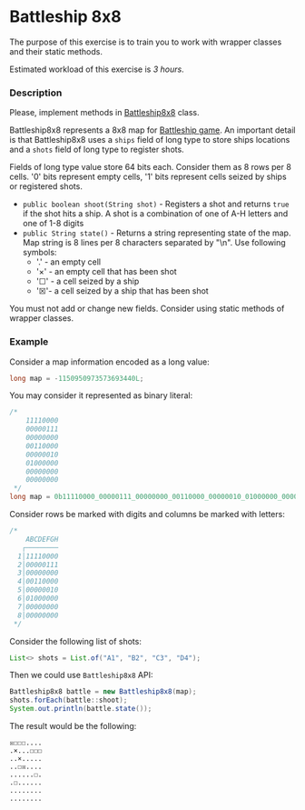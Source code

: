 # Battleship 8x8

The purpose of this exercise is to train you to work with wrapper classes and their static methods.

Estimated workload of this exercise is _3 hours_.

### Description

Please, implement methods in [Battleship8x8](src/main/java/com/epam/rd/autotasks/Battleship8x8.java) class.

Battleship8x8 represents a 8x8 map for [Battleship game](https://en.wikipedia.org/wiki/Battleship_(game)).
An important detail is that Battleship8x8 uses a `ships` field of long type to store ships locations
and a `shots` field of long type to register shots.

Fields of long type value store 64 bits each. Consider them as 8 rows per 8 cells.
'0' bits represent empty cells, '1' bits represent cells seized by ships or registered shots.

- `public boolean shoot(String shot)` - Registers a shot and returns `true` if the shot hits a ship.
  A shot is a combination of one of A-H letters and one of 1-8 digits
- `public String state()` - Returns a string representing state of the map.
  Map string is 8 lines per 8 characters separated by "\n". Use following symbols:
    - '.' - an empty cell
    - '×' - an empty cell that has been shot
    - '☐' - a cell seized by a ship
    - '☒'- a cell seized by a ship that has been shot

You must not add or change new fields.
Consider using static methods of wrapper classes.

### Example

Consider a map information encoded as a long value:

```java
long map = -1150950973573693440L;
```

You may consider it represented as binary literal:

```java
/*
    11110000
    00000111
    00000000
    00110000
    00000010
    01000000
    00000000
    00000000
 */
long map = 0b11110000_00000111_00000000_00110000_00000010_01000000_00000000_00000000L;
```

Consider rows be marked with digits and columns be marked with letters:

```java
/*
    ABCDEFGH
   ┌────────
  1│11110000
  2│00000111
  3│00000000
  4│00110000
  5│00000010
  6│01000000
  7│00000000
  8│00000000
 */
```

Consider the following list of shots:

```java
List<> shots = List.of("A1", "B2", "C3", "D4");
```

Then we could use `Battleship8x8` API:

```java
Battleship8x8 battle = new Battleship8x8(map);
shots.forEach(battle::shoot);
System.out.println(battle.state());
```

The result would be the following:

```
☒☐☐☐....
.×...☐☐☐
..×.....
..☐☒....
......☐.
.☐......
........
........
```
